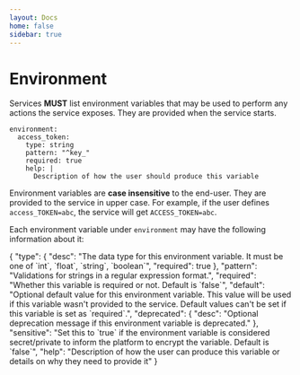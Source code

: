 ```yaml
---
layout: Docs
home: false
sidebar: true
---
```

# Environment

Services **MUST** list environment variables that may be used to 
perform any actions the service exposes. They are provided when the service starts.

```yaml{2}
environment:
  access_token:
    type: string
    pattern: "^key_"
    required: true
    help: |
      Description of how the user should produce this variable
```

Environment variables are **case insensitive** to the end-user. They are provided to the service in upper case. For example, if the user defines `access_TOKEN=abc`, the service will get `ACCESS_TOKEN=abc`.

Each environment variable under `environment` may have the following information about it:

<json-table>
<p>
{
    "type": {
        "desc": "The data type for this environment variable. It must be one of `int`, `float`, `string`, `boolean`",
        "required": true
    },
    "pattern": "Validations for strings in a regular expression format.",
    "required": "Whether this variable is required or not. Default is `false`",
    "default": "Optional default value for this environment variable. This value will be used if this variable wasn't provided to the service. Default values can't be set if this variable is set as `required`.",
    "deprecated": {
        "desc": "Optional deprecation message if this environment variable is deprecated."
    },
    "sensitive": "Set this to `true` if the environment variable is considered secret/private to inform the platform to encrypt the variable. Default is `false`",
    "help": "Description of how the user can produce this variable or details on why they need to provide it"
}
</p>
</json-table>
